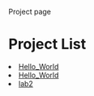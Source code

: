 Project page 

<h1>Project List</h1>

<li><a href="Hello_World/index.html" target="_blank">Hello_World</a></li>
<li><a href="Hello_World/index.html" target="_blank">Hello_World</a></li>
<li><a href="lab2/index.html" target="_blank">lab2</a></li>